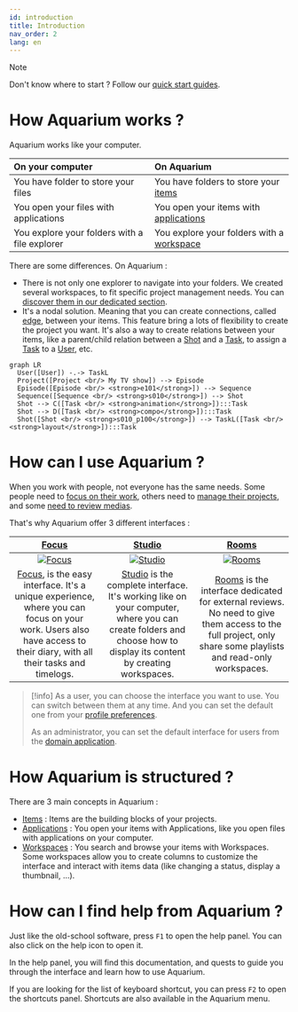```yaml
---
id: introduction
title: Introduction
nav_order: 2
lang: en
---
```


>[!NOTE]
>Don't know where to start ? Follow our [quick start guides](../quickstart/manager.md).

# How Aquarium works ?

Aquarium works like your computer.

| On your computer | On Aquarium |
|:--------|:-------|
| You have folder to store your files | You have folders to store your [items](../items/index.md) |
| You open your files with applications | You open your items with [applications](../applications/index.md) |
| You explore your folders with a file explorer | You explore your folders with a [workspace](../workspaces/index.md) |

There are some differences. On Aquarium :

- There is not only one explorer to navigate into your folders. We created several workspaces, to fit specific project management needs. You can[ discover them in our dedicated section](../workspaces/index.md).
- It's a nodal solution. Meaning that you can create connections, called [edge](../), between your items. This feature bring a lots of flexibility to create the project you want. It's also a way to create relations between your items, like a parent/child relation between a [Shot](../items/shot.md) and a [Task](../items/task.md), to assign a [Task](../items/task.md) to a [User](../items/user.md), etc.

```mermaid
graph LR
  User([User]) -.-> TaskL
  Project([Project <br/> My TV show]) --> Episode
  Episode([Episode <br/> <strong>e101</strong>]) --> Sequence
  Sequence([Sequence <br/> <strong>s010</strong>]) --> Shot
  Shot --> C([Task <br/> <strong>animation</strong>]):::Task
  Shot --> D([Task <br/> <strong>compo</strong>]):::Task
  Shot([Shot <br/> <strong>s010_p100</strong>]) --> TaskL([Task <br/> <strong>layout</strong>]):::Task
```

# How can I use Aquarium ?

When you work with people, not everyone has the same needs. Some people need to [focus on their work](./focus), others need to [manage their projects](./studio), and some [need to review medias](./rooms).

That's why Aquarium offer 3 different interfaces :

| [Focus](./focus) | [Studio](./studio) | [Rooms](./rooms) |
|:--------:|:-------:|:-------:|
| [![Focus](/_medias/screenshots/interface-focus.webp)](./focus) | [![Studio](/_medias/screenshots/interface-studio.webp)](./studio) | [![Rooms](/_medias/screenshots/interface-rooms.webp)](./rooms) |
| [Focus](./focus), is the easy interface. It's a unique experience, where you can focus on your work. Users also have access to their diary, with all their tasks and timelogs. | [Studio](./studio) is the complete interface. It's working like on your computer, where you can create folders and choose how to display its content by creating workspaces. | [Rooms](./rooms) is the interface dedicated for external reviews. No need to give them access to the full project, only share some playlists and read-only workspaces. |

>[!info]
> As a user, you can choose the interface you want to use. You can switch between them at any time. And you can set the default one from your [profile preferences](../applications/profile.md).
>
> As an administrator, you can set the default interface for users from the [domain application](../applications/domain.md).

# How Aquarium is structured ?

There are 3 main concepts in Aquarium :

- [Items](../items/index.md) : Items are the building blocks of your projects.
- [Applications](../applications/index.md) : You open your items with Applications, like you open files with applications on your computer.
- [Workspaces](../workspaces/index.md) : You search and browse your items with Workspaces. Some workspaces allow you to create columns to customize the interface and interact with items data (like changing a status, display a thumbnail, ...).

# How can I find help from Aquarium ?

Just like the old-school software, press `F1` to open the help panel. You can also click on the <span class="aq-icon outline">help</span> icon to open it.

In the help panel, you will find this documentation, and quests to guide you through the interface and learn how to use Aquarium.

If you are looking for the list of keyboard shortcut, you can press `F2` to open the shortcuts panel. Shortcuts are also available in the Aquarium menu.